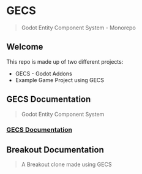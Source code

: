 # GECS
> Godot Entity Component System - Monorepo

## Welcome
This repo is made up of two different projects:
* GECS - Godot Addons
* Example Game Project using GECS


## GECS Documentation
> Godot Entity Component System

### [GECS Documentation](./addons/qt_ecs/README.md)

## Breakout Documentation
> A Breakout clone made using GECS